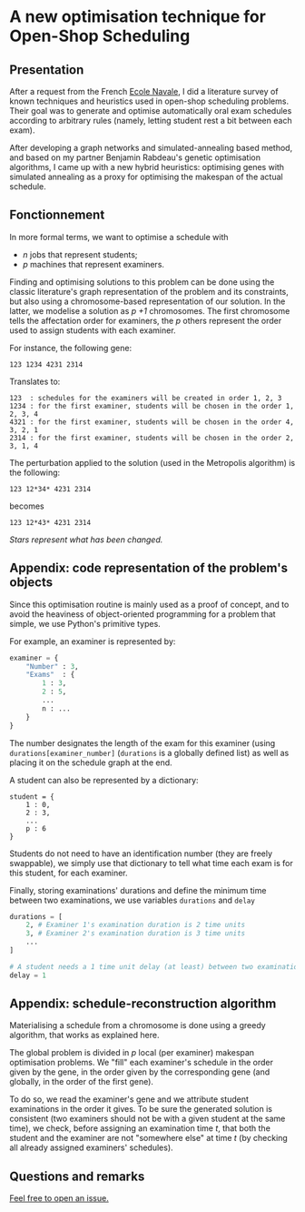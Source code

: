 A new optimisation technique for Open-Shop Scheduling
====

## Presentation

After a request from the French [Ecole Navale](https://www.ecole-navale.fr), I did a literature survey of known techniques and heuristics used in open-shop scheduling problems. Their goal was to generate and optimise automatically oral exam schedules according to arbitrary rules (namely, letting student rest a bit between each exam).

After developing a graph networks and simulated-annealing based method, and based on my partner Benjamin Rabdeau's genetic optimisation algorithms, I came up with a new hybrid heuristics: optimising genes with simulated annealing as a proxy for optimising the makespan of the actual schedule.

## Fonctionnement

In more formal terms, we want to optimise a schedule with

-   _n_ jobs that represent students;
-   _p_ machines that represent examiners.

Finding and optimising solutions to this problem can be done using the classic literature's graph representation of the problem and its constraints, but also using a chromosome-based representation of our solution. In the latter, we modelise a solution as *p +1* chromosomes. The first chromosome tells the affectation order for examiners, the *p* others represent the order used to assign students with each examiner.

For instance, the following gene:

```
123 1234 4231 2314
```

Translates to:

```
123  : schedules for the examiners will be created in order 1, 2, 3
1234 : for the first examiner, students will be chosen in the order 1, 2, 3, 4
4321 : for the first examiner, students will be chosen in the order 4, 3, 2, 1
2314 : for the first examiner, students will be chosen in the order 2, 3, 1, 4
```

The perturbation applied to the solution (used in the Metropolis algorithm) is the following:

```
123 12*34* 4231 2314
```

becomes

```
123 12*43* 4231 2314
```

*Stars represent what has been changed.*

## Appendix: code representation of the problem's objects

Since this optimisation routine is mainly used as a proof of concept, and to avoid the heaviness of object-oriented programming for a problem that simple, we use Python's primitive types.

For example, an examiner is represented by:

```py
examiner = {
    "Number" : 3,
    "Exams"  : {
        1 : 3,
        2 : 5,
        ...
        n : ...
    }
}
```

The number designates the length of the exam for this examiner (using `durations[examiner_number]` (`durations` is a globally defined list) as well as placing it on the schedule graph at the end.

A student can also be represented by a dictionary:

```
student = {
    1 : 0,
    2 : 3,
    ...
    p : 6
}
```

Students do not need to have an identification number (they are freely swappable), we simply use that dictionary to tell what time each exam is for this student, for each examiner.

Finally, storing examinations' durations and define the minimum time between two examinations, we use variables `durations` and `delay`

```py
durations = [
    2, # Examiner 1's examination duration is 2 time units
    3, # Examiner 2's examination duration is 3 time units
    ...
]

# A student needs a 1 time unit delay (at least) between two examinations
delay = 1
```

## Appendix: schedule-reconstruction algorithm

Materialising a schedule from a chromosome is done using a greedy algorithm, that works as explained here. 

The global problem is divided in *p* local (per examiner) makespan optimisation problems. We "fill" each examiner's schedule in the order given by the gene, in the order given by the corresponding gene (and globally, in the order of the first gene).

To do so, we read the examiner's gene and we attribute student examinations in the order it gives. To be sure the generated solution is consistent (two examiners should not be with a given student at the same time), we check, before assigning an examination time *t*, that both the student and the examiner are not "somewhere else" at time *t* (by checking all already assigned examiners' schedules).

## Questions and remarks

[Feel free to open an issue.](https://github.com/KowalskiThomas/OpenShopScheduling/issues/new)
